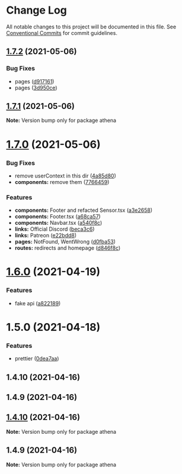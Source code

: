 # Change Log

All notable changes to this project will be documented in this file.
See [Conventional Commits](https://conventionalcommits.org) for commit guidelines.

## [1.7.2](https://github.com/xetha-bot/xetha/compare/athena@1.7.1...athena@1.7.2) (2021-05-06)


### Bug Fixes

* pages ([d917161](https://github.com/xetha-bot/xetha/commit/d9171610478c2ca11baec846cff64b6d445a24b9))
* pages ([3d950ce](https://github.com/xetha-bot/xetha/commit/3d950ced968b5878c3635b0f2b65fd9ba74bb9a4))





## [1.7.1](https://github.com/xetha-bot/xetha/compare/athena@1.7.0...athena@1.7.1) (2021-05-06)

**Note:** Version bump only for package athena





# [1.7.0](https://github.com/xetha-bot/xetha/compare/athena@1.6.0...athena@1.7.0) (2021-05-06)


### Bug Fixes

* remove userContext in this dir ([4a85d80](https://github.com/xetha-bot/xetha/commit/4a85d8009cd1abd3381c636805f60499acc689cd))
* **components:** remove them ([7766459](https://github.com/xetha-bot/xetha/commit/7766459351da3c293abc6ad5f70c51aff55bb6a7))


### Features

* **components:** Footer and refacted Sensor.tsx ([a3e2658](https://github.com/xetha-bot/xetha/commit/a3e26580a6644357df156cea0130c8f254cb1506))
* **components:** Footer.tsx ([a68ca57](https://github.com/xetha-bot/xetha/commit/a68ca57e591d348d66353c12c5e8c1d707b9a144))
* **components:** Navbar.tsx ([a540f8c](https://github.com/xetha-bot/xetha/commit/a540f8c8049a1209e4dcbb029c5b435a00ac3710))
* **links:** Official Discord ([beca3c6](https://github.com/xetha-bot/xetha/commit/beca3c62b3d8b8f7a66178bfe164ebb0130d7424))
* **links:** Patreon ([e22bdd8](https://github.com/xetha-bot/xetha/commit/e22bdd8ad75de3eb63cf5eb3070b3687289ae9d1))
* **pages:** NotFound, WentWrong ([d0fba53](https://github.com/xetha-bot/xetha/commit/d0fba53006743340b103d9fac071cab271bd8984))
* **routes:** redirects and homepage ([d846f8c](https://github.com/xetha-bot/xetha/commit/d846f8cdda28a459a141341c59cc0f502bce78b3))





# [1.6.0](https://github.com/xetha-bot/xetha/compare/athena@1.5.0...athena@1.6.0) (2021-04-19)


### Features

* fake api ([a822189](https://github.com/xetha-bot/xetha/commit/a822189952420b03d037b5650bd79de894083a1a))





# 1.5.0 (2021-04-18)


### Features

* prettier ([0dea7aa](https://github.com/xetha-bot/xetha/commit/0dea7aa6f153fece5628b7a8513aaf995a6010ae))



## 1.4.10 (2021-04-16)



## 1.4.9 (2021-04-16)





## [1.4.10](https://github.com/xetha-bot/xetha/compare/v1.4.9...v1.4.10) (2021-04-16)

**Note:** Version bump only for package athena





## 1.4.9 (2021-04-16)

**Note:** Version bump only for package athena
